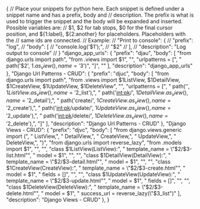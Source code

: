 {
	// Place your snippets for python here. Each snippet is defined under a snippet name and has a prefix, body and 
	// description. The prefix is what is used to trigger the snippet and the body will be expanded and inserted. Possible variables are:
	// $1, $2 for tab stops, $0 for the final cursor position, and ${1:label}, ${2:another} for placeholders. Placeholders with the 
	// same ids are connected.
	// Example:
	// "Print to console": {
	// 	"prefix": "log",
	// 	"body": [
	// 		"console.log('$1');",
	// 		"$2"
	// 	],
	// 	"description": "Log output to console"
	// }
	"django_app_urls": {
		"prefix": "djau",
		"body": [
			"from django.urls import path",
			"from .views import $1",
			"",
			"urlpatterns = [",
			"    path('$2', $1.as_view(), name='$3')",
			"]",
			""
		],
		"description": "django_app_urls"
	},
	"Django Url Patterns - CRUD": {
		"prefix": "djuc",
		"body": [
			"from django.urls import path",
			"from .views import $1ListView, $1DetailView, $1CreateView, $1UpdateView, $1DeleteView",
			"",
			"urlpatterns = [",
			"    path('', $1ListView.as_view(), name='$2_list'),",
			"    path('<int:pk>/', $1DetailView.as_view(), name='$2_detail'),",
			"    path('create/', $1CreateView.as_view(), name='$2_create'),",
			"    path('<int:pk>/update/', $1UpdateView.as_view(), name='$2_update'),",
			"    path('<int:pk>/delete/', $1DeleteView.as_view(), name='$2_delete'),",
			"]"
		],
		"description": "Django Url Patterns - CRUD"
	},
	"Django Views - CRUD": {
		"prefix": "djvc",
		"body": [
			"from django.views.generic import (",
			"    ListView,",
			"    DetailView,",
			"    CreateView,",
			"    UpdateView,",
			"    DeleteView,",
			")",
			"from django.urls import reverse_lazy",
			"from .models import $1",
			"",
			"",
			"class $1ListView(ListView):",
			"    template_name = \"$2/$3-list.html\"",
			"    model = $1",
			"",
			"",
			"class $1DetailView(DetailView):",
			"    template_name = \"$2/$3-detail.html\"",
			"    model = $1",
			"",
			"",
			"class $1CreateView(CreateView):",
			"    template_name = \"$2/$3-create.html\"",
			"    model = $1",
			"    fields = []",
			"",
			"",
			"class $1UpdateView(UpdateView):",
			"    template_name = \"$2/$3-update.html\"",
			"    model = $1",
			"    fields = []",
			"",
			"",
			"class $1DeleteView(DeleteView):",
			"    template_name = \"$2/$3-delete.html\"",
			"    model = $1",
			"    success_url = reverse_lazy(\"$3_list\")"
		],
		"description": "Django Views - CRUD"
	},
}